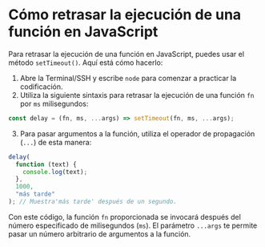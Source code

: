 # Cómo retrasar la ejecución de una función en JavaScript

Para retrasar la ejecución de una función en JavaScript, puedes usar el método `setTimeout()`. Aquí está cómo hacerlo:

1. Abre la Terminal/SSH y escribe `node` para comenzar a practicar la codificación.
2. Utiliza la siguiente sintaxis para retrasar la ejecución de una función `fn` por `ms` milisegundos:

```js
const delay = (fn, ms, ...args) => setTimeout(fn, ms, ...args);
```

3. Para pasar argumentos a la función, utiliza el operador de propagación (`...`) de esta manera:

```js
delay(
  function (text) {
    console.log(text);
  },
  1000,
  "más tarde"
); // Muestra'más tarde' después de un segundo.
```

Con este código, la función `fn` proporcionada se invocará después del número especificado de milisegundos (`ms`). El parámetro `...args` te permite pasar un número arbitrario de argumentos a la función.
